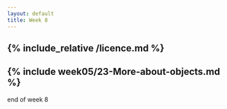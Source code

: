 ```yaml
---
layout: default
title: Week 8
---
```

{% include_relative /licence.md %}
---
{% include week05/23-More-about-objects.md %}
---
end of week 8
